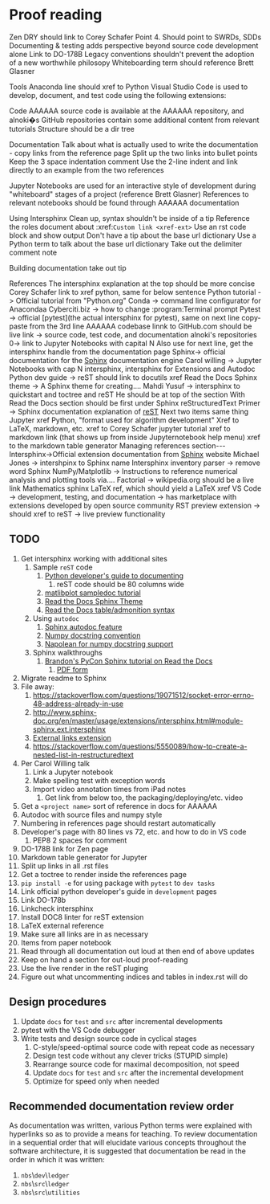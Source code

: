 # Proof reading

Zen
DRY should link to Corey Schafer
Point 4. Should point to SWRDs, SDDs
Documenting & testing adds perspective beyond source code development alone
Link to DO-178B
Legacy conventions shouldn't prevent the adoption of a new worthwhile philosopy
Whiteboarding term should reference Brett Glasner

Tools
Anaconda line should xref to Python
Visual Studio Code is used to develop, document, and test code using the following extensions:

Code
AAAAAA source code is available at the AAAAAA repository, and alnoki�s
GitHub repositories contain some additional content from relevant tutorials
Structure should be a dir tree

Documentation
Talk about what is actually used to write the documentation - copy links from the reference page
Split up the two links into bullet points
Keep the 3 space indentation comment
Use the 2-line indent and link directly to an example from the two references

Jupyter Notebooks are used for an interactive style of development
during "whiteboard" stages of a project (reference Brett Glasner)
References to relevant notebooks should be found through AAAAAA documentation

Using Intersphinx
Clean up, syntax shouldn't be inside of a tip
Reference the roles document about :xref:`Custom link <xref-ext>`
Use an rst code block and show output
Don't have a tip about the base url dictionary
Use a Python term to talk about the base url dictionary
Take out the delimiter comment note

Building documentation take out tip

References
The intersphinx explanation at the top should be more concise
Corey Schafer link to xref python, same for below sentence
Python tutorial -> Official tutorial from "Python.org"
Conda -> command line configurator for Anacondaa
Cyberciti.biz -> how to change :program:Terminal prompt
Pytest -> official [pytest](the actual intersphinx for pytest), same on next line
	copy-paste from the 3rd line
AAAAAA codebase linnk to GitHub.com should be live link -> source code, test code, and documentation
alnoki's repositories 0-> link to Jupyter Notebooks with capital N
	Also use for next line, get the intersphinx handle from the documentation page
Sphinx-> official documentation for the [Sphinx](instersphinx) documentation engine
Carol willing -> Jupyter Notebooks with cap N intersphinx, intersphinx for Extensions and Autodoc
Python dev guide -> reST should link to docutils xref
Read the Docs Sphinx theme -> A Sphinx theme for creating....
Mahdi Yusuf -> intersphinx to quickstart and toctree and reST
	He should be at top of the section
	With Read the Docs section should be first under Sphinx
reStructuredText Primer -> Sphinx documentation explanation of [reST](intersphinx)
Next two items same thing
Jupyter xref Python, "format used for algorithm development"
	Xref to LaTeX, markdown, etc.
xref to Corey Schafer jupyter tutorial
xref to markdown link (that shows up from inside Jupyternotebook help menu)
xref to the markdown table generator
Managing references section---
Intersphinx->Official extension documentation from [Sphinx](intersphinx) website
Michael Jones -> intershpinx to Sphinx name
Intersphinx inventory parser -> remove word Sphinx
NumPy/Matplotlib -> Instructions to reference numerical analysis and plotting tools via....
Factorial -> wikipedia.org should be a live link
Mathematics sphinx LaTeX ref, which should yield a LaTeX xref
VS Code -> development, testing, and documentation -> has marketplace with extensions
	developed by open source community
RST preview extension -> should xref to reST -> live preview functionality



## TODO
1. Get intersphinx working with additional sites
    1. Sample `reST` code
        1. [Python developer's guide to documenting](https://devguide.python.org/documenting/)
            1. reST code should be 80 columns wide
        1. [matlibplot sampledoc tutorial](https://matplotlib.org/sampledoc/)
        1. [Read the Docs Sphinx Theme](https://sphinx-rtd-theme.readthedocs.io/en/latest/)
        1. [Read the Docs table/admonition syntax](https://learning-readthedocs.readthedocs.io/en/latest/Options/table.html)
    1. Using `autodoc`
        1. [Sphinx autodoc feature](http://www.sphinx-doc.org/en/master/usage/extensions/autodoc.html)
        1. [Numpy docstring convention](https://numpydoc.readthedocs.io/en/latest/format.html#docstring-standard)
        1. [Napolean for numpy docstring support](http://www.sphinx-doc.org/en/master/usage/extensions/napoleon.html#module-sphinx.ext.napoleon)
    1. Sphinx walkthroughs
        1. [Brandon's PyCon Sphinx tutorial on Read the Docs](https://brandons-sphinx-tutorial.readthedocs.io/en/latest/index.html)
            1. [PDF form](https://media.readthedocs.org/pdf/brandons-sphinx-tutorial/latest/brandons-sphinx-tutorial.pdf)
1. Migrate readme to Sphinx
1. File away:
    1. https://stackoverflow.com/questions/19071512/socket-error-errno-48-address-already-in-use
    1. http://www.sphinx-doc.org/en/master/usage/extensions/intersphinx.html#module-sphinx.ext.intersphinx
    1. [External links extension](https://sublime-and-sphinx-guide.readthedocs.io/en/latest/references.html#use-the-external-links-extension)
    1. https://stackoverflow.com/questions/5550089/how-to-create-a-nested-list-in-restructuredtext
1. Per Carol Willing talk
    1. Link a Jupyter notebook
    1. Make spelling test with exception words
    1. Import video annotation times from iPad notes
        1. Get link from below too, the packaging/deploying/etc. video
1. Get a `<project name>` sort of reference in docs for AAAAAA
1. Autodoc with source files and numpy style
1. Numbering in references page should restart automatically
1. Developer's page with 80 lines vs 72, etc. and how to do in VS code
    1. PEP8 2 spaces for comment
1. DO-178B link for Zen page
1. Markdown table generator for Jupyter
1. Split up links in all .rst files
1. Get a toctree to render inside the references page
1. `pip install -e` for using package with `pytest` to `dev tasks`
1. Link official python developer's guide in `development` pages
1. Link DO-178b
1. Linkcheck intersphinx
1. Install DOC8 linter for reST extension
1. LaTeX external reference
1. Make sure all links are in as necessary
1. Items from paper notebook
1. Read through all documentation out loud at then end of above updates
1. Keep on hand a section for out-loud proof-reading
1. Use the live render in the reST pluging
1. Figure out what uncommenting indices and tables in index.rst will do

## Design procedures
1. Update `docs` for `test` and `src` after incremental developments
1. pytest with the VS Code debugger
1. Write tests and design source code in cyclical stages
    1. C-style/speed-optimal source code with repeat code as necessary
    1. Design test code without any clever tricks (STUPID simple)
    1. Rearrange source code for maximal decomposition, not speed
    1. Update `docs` for `test` and `src` after the incremental
    development
    1. Optimize for speed only when needed

## Recommended documentation review order
As documentation was written, various Python terms were explained with
hyperlinks so as to provide a means for teaching. To review
documentation in a sequential order that will elucidate various
concepts throughout the software architecture, it is suggested that
documentation be read in the order in which it was written:
1. `nbs`\\`dev`\\`ledger`
1. `nbs`\\`src`\\`ledger`
1. `nbs`\\`src`\\`utilities`